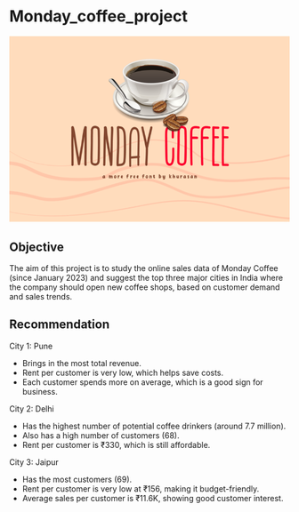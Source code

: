 # Monday_coffee_project
![monday coffee logo](https://github.com/sourav2208/Monday_coffee_project/blob/main/mondAY2025-05-31%20111224.png)
## Objective ##
The aim of this project is to study the online sales data of Monday Coffee (since January 2023) and suggest the top three major cities in India where the company should open new coffee shops, based on customer demand and sales trends.

## Recommendation ##
City 1: Pune
* Brings in the most total revenue.
* Rent per customer is very low, which helps save costs.
* Each customer spends more on average, which is a good sign for business.

City 2: Delhi
* Has the highest number of potential coffee drinkers (around 7.7 million).
* Also has a high number of customers (68).
* Rent per customer is ₹330, which is still affordable.

City 3: Jaipur
* Has the most customers (69).
* Rent per customer is very low at ₹156, making it budget-friendly.
* Average sales per customer is ₹11.6K, showing good customer interest.

